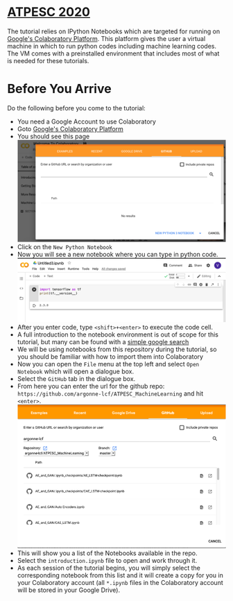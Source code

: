 # [ATPESC 2020](https://extremecomputingtraining.anl.gov/agenda-2020/)

 The tutorial relies on IPython Notebooks which are targeted for running on [Google's Colaboratory Platform](https://colab.research.google.com). This platform gives the user a virtual machine in which to run python codes including machine learning codes. The VM comes with a preinstalled environment that includes most of what is needed for these tutorials.

# Before You Arrive

Do the following before you come to the tutorial:
*  You need a Google Account to use Colaboratory
*  Goto [Google's Colaboratory Platform](https://colab.research.google.com) 
*  You should see this page
![start_page](README_imgs/colab_start_page.png)
*  Click on the `New Python Notebook` 
*  Now you will see a new notebook where you can type in python code.
![clean_page](README_imgs/collab_start_page1.png)
*  After you enter code, type `<shift>+<enter>` to execute the code cell.
*  A full introduction to the notebook environment is out of scope for this tutorial, but many can be found with a [simple google search](https://www.google.com/search?q=jupyter+notebook+tutorial)
*  We will be using notebooks from this repository during the tutorial, so  you should be familiar with how to import them into Colaboratory
*  Now you can open the `File` menu at the top left and select `Open Notebook` which will open a dialogue box.
*  Select the `GitHub` tab in the dialogue box.
*  From here you can enter the url for the github repo: `https://github.com/argonne-lcf/ATPESC_MachineLearning` and hit `<enter>`.
![open_github](README_imgs/colab_open_github.png)
*  This will show you a list of the Notebooks available in the repo.
*  Select the `introduction.ipynb` file to open and work through it.
*  As each session of the tutorial begins, you will simply select the corresponding notebook from this list and it will create a copy for you in your Colaboratory account (all `*.ipynb` files in the Colaboratory account will be stored in your Google Drive).
